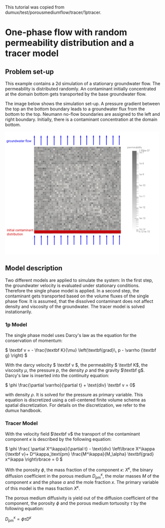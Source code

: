 This tutorial was copied from dumux/test/porousmediumflow/tracer/1ptracer.

# One-phase flow with random permeability distribution and a tracer model

## Problem set-up
This example contains a 2d simulation of a stationary groundwater flow. The permeability is distributed randomly. An contaminant initially concentrated at the domain bottom gets transported by the base groundwater flow.

The image below shows the simulation set-up. A pressure gradient between the top an the bottom boundary leads to a groundwater flux from the bottom to the top. Neumann no-flow boundaries are assigned to the left and right boundary. Initially, there is a contaminant concentration at the domain bottom.

 <img src="Plots/setup.png" width="500">

## Model description
Two different models are applied to simulate the system: In the first step, the groundwater velocity is evaluated under stationary conditions. Therefore the single phase model is applied. In a second step, the contaminant gets transported based on the volume fluxes of the single phase flow. It is assumed, that the dissolved contaminant does not affect density and viscosity of the groundwater. The tracer model is solved instationarily.

### 1p Model
The single phase model uses Darcy's law as the equation for the conservation of momentum:

$` \textbf v = - \frac{\textbf K}{\mu} \left(\textbf{grad}\, p - \varrho {\textbf g} \right) `$

With the darcy velocity $` \textbf v `$, the permeability $` \textbf K`$, the viscosity $` \mu`$, the pressure $`p`$, the density $`\rho`$ and the gravity $`\textbf g`$.
Darcy's law is inserted into the continuity equation:

$` \phi \frac{\partial \varrho}{\partial t} + \text{div} \textbf v = 0`$

with density $`\rho`$. It is solved for the pressure as primary variable. This equation is discretized using a cell-centered finite volume scheme as spatial discretization. For details on the discretization, we refer to the dumux handbook.

### Tracer Model
With the velocity field $`\textbf v`$ the transport of the contaminant component $`\kappa`$ is described by the following equation:

$` \phi \frac{ \partial X^\kappa}{\partial t} - \text{div} \left\lbrace X^\kappa {\textbf v}+ D^\kappa_\text{pm} \frac{M^\kappa}{M_\alpha} \textbf{grad} x^\kappa \right\rbrace = 0 `$

With the porosity $`\phi`$, the mass fraction of the component $`\kappa`$: $`X^\kappa`$, the binary diffusion coefficient in the porous medium $` D^\kappa_\text{pm} `$, the molar masses $` M `$ of the component $`\kappa`$ and the phase $`\alpha`$ and the mole fraction $`x`$.
The primary variable of this model is the mass fraction $`X^\kappa`$.

The porous medium diffusivity is yield out of the diffusion coefficient of the component, the porosity $`\phi `$ and the porous medium tortuosity $`\tau`$ by the following equation:

$`
D^\kappa_\text{pm}= \phi \tau D^\kappa
`$
